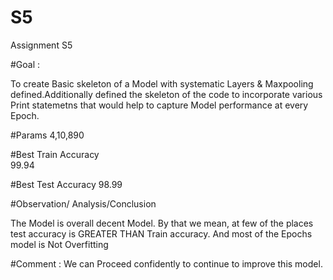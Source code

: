 # S5
Assignment S5

#Goal	:

To create Basic skeleton of a Model with systematic Layers & Maxpooling defined.Additionally defined the skeleton of the code to incorporate various Print statemetns that would help to capture Model performance at every Epoch.


#Params	
4,10,890

#Best Train Accuracy	
99.94

#Best Test Accuracy	
98.99

#Observation/ Analysis/Conclusion

The Model is overall decent Model. By that we mean, at few of the places test accuracy is GREATER THAN Train accuracy. And most of the Epochs model is Not Overfitting

#Comment	:
We can Proceed confidently to continue to improve this model.
